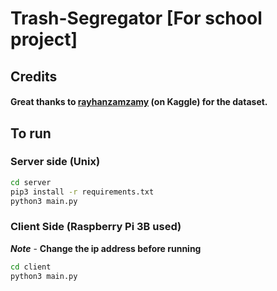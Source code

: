 # Trash-Segregator [For school project]

## Credits

#### Great thanks to [rayhanzamzamy](https://www.kaggle.com/datasets/rayhanzamzamy/non-and-biodegradable-waste-dataset) (on Kaggle) for the dataset.

## To run

### Server side (Unix)

```bash
cd server
pip3 install -r requirements.txt
python3 main.py 
```

### Client Side (Raspberry Pi 3B used)

***Note*** - **Change the ip address before running**

```bash
cd client
python3 main.py
```
